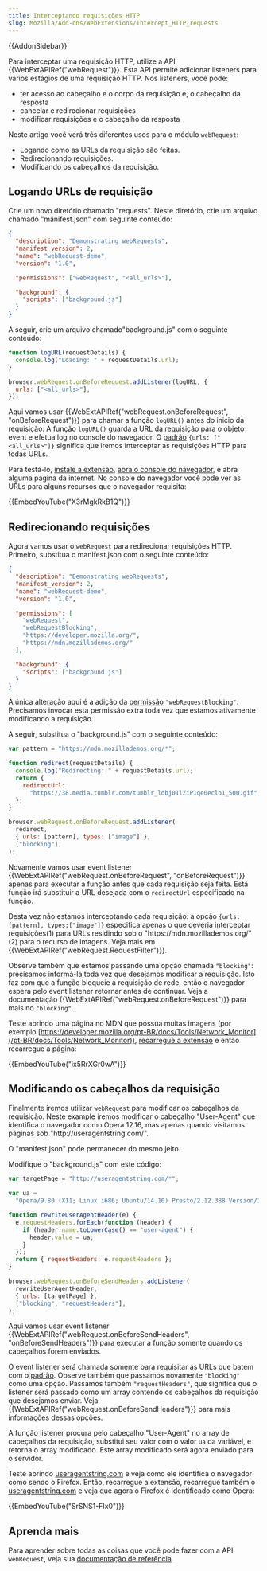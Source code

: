 ```yaml
---
title: Interceptando requisições HTTP
slug: Mozilla/Add-ons/WebExtensions/Intercept_HTTP_requests
---
```


{{AddonSidebar}}

Para interceptar uma requisição HTTP, utilize a API {{WebExtAPIRef("webRequest")}}. Esta API permite adicionar listeners para vários estágios de uma requisição HTTP. Nos listeners, você pode:

- ter acesso ao cabeçalho e o corpo da requisição e, o cabeçalho da resposta
- cancelar e redirecionar requisições
- modificar requisições e o cabeçalho da resposta

Neste artigo você verá três diferentes usos para o módulo `webRequest`:

- Logando como as URLs da requisição são feitas.
- Redirecionando requisições.
- Modificando os cabeçalhos da requisição.

## Logando URLs de requisição

Crie um novo diretório chamado "requests". Neste diretório, crie um arquivo chamado "manifest.json" com seguinte conteúdo:

```json
{
  "description": "Demonstrating webRequests",
  "manifest_version": 2,
  "name": "webRequest-demo",
  "version": "1.0",

  "permissions": ["webRequest", "<all_urls>"],

  "background": {
    "scripts": ["background.js"]
  }
}
```

A seguir, crie um arquivo chamado"background.js" com o seguinte conteúdo:

```js
function logURL(requestDetails) {
  console.log("Loading: " + requestDetails.url);
}

browser.webRequest.onBeforeRequest.addListener(logURL, {
  urls: ["<all_urls>"],
});
```

Aqui vamos usar {{WebExtAPIRef("webRequest.onBeforeRequest", "onBeforeRequest")}} para chamar a função `logURL()` antes do inicio da requisição. A função `logURL()` guarda a URL da requisição para o objeto event e efetua log no console do navegador. O [padrão](/pt-BR/Add-ons/WebExtensions/Match_patterns) `{urls: ["<all_urls>"]}` significa que iremos interceptar as requisições HTTP para todas URLs.

Para testá-lo, [instale a extensão](/pt-BR/Add-ons/WebExtensions/Temporary_Installation_in_Firefox), [abra o console do navegador](/pt-BR/docs/Tools/Browser_Console), e abra alguma página da internet. No console do navegador você pode ver as URLs para alguns recursos que o navegador requisita:

{{EmbedYouTube("X3rMgkRkB1Q")}}

## Redirecionando requisições

Agora vamos usar o `webRequest` para redirecionar requisições HTTP. Primeiro, substitua o manifest.json com o seguinte conteúdo:

```json
{
  "description": "Demonstrating webRequests",
  "manifest_version": 2,
  "name": "webRequest-demo",
  "version": "1.0",

  "permissions": [
    "webRequest",
    "webRequestBlocking",
    "https://developer.mozilla.org/",
    "https://mdn.mozillademos.org/"
  ],

  "background": {
    "scripts": ["background.js"]
  }
}
```

A única alteração aqui é a adição da [permissão](/pt-BR/docs/Mozilla/Add-ons/WebExtensions/manifest.json/permissions) `"webRequestBlocking"`. Precisamos invocar esta permissão extra toda vez que estamos ativamente modificando a requisição.

A seguir, substitua o "background.js" com o seguinte conteúdo:

```js
var pattern = "https://mdn.mozillademos.org/*";

function redirect(requestDetails) {
  console.log("Redirecting: " + requestDetails.url);
  return {
    redirectUrl:
      "https://38.media.tumblr.com/tumblr_ldbj01lZiP1qe0eclo1_500.gif",
  };
}

browser.webRequest.onBeforeRequest.addListener(
  redirect,
  { urls: [pattern], types: ["image"] },
  ["blocking"],
);
```

Novamente vamos usar event listener {{WebExtAPIRef("webRequest.onBeforeRequest", "onBeforeRequest")}} apenas para executar a função antes que cada requisição seja feita. Está função irá substituir a URL desejada com o `redirectUrl` especificado na função.

Desta vez não estamos interceptando cada requisição: a opção `{urls:[pattern], types:["image"]}` especifica apenas o que deveria interceptar requisições(1) para URLs residindo sob o "https\://mdn.mozillademos.org/" (2) para o recurso de imagens. Veja mais em {{WebExtAPIRef("webRequest.RequestFilter")}}.

Observe também que estamos passando uma opção chamada `"blocking"`: precisamos informá-la toda vez que desejamos modificar a requisição. Isto faz com que a função bloqueie a requisição de rede, então o navegador espera pelo event listener retornar antes de continuar. Veja a documentação {{WebExtAPIRef("webRequest.onBeforeRequest")}} para mais no `"blocking"`.

Teste abrindo uma página no MDN que possua muitas imagens (por exemplo [https://developer.mozilla.org/pt-BR/docs/Tools/Network_Monitor](/pt-BR/docs/Tools/Network_Monitor)), [recarregue a extensão](/pt-BR/Add-ons/WebExtensions/Temporary_Installation_in_Firefox#Reloading_a_temporary_add-on) e então recarregue a página:

{{EmbedYouTube("ix5RrXGr0wA")}}

## Modificando os cabeçalhos da requisição

Finalmente iremos utilizar `webRequest` para modificar os cabeçalhos da requisição. Neste example iremos modificar o cabeçalho "User-Agent" que identifica o navegador como Opera 12.16, mas apenas quando visitamos páginas sob "http\://useragentstring.com/".

O "manifest.json" pode permanecer do mesmo jeito.

Modifique o "background.js" com este código:

```js
var targetPage = "http://useragentstring.com/*";

var ua =
  "Opera/9.80 (X11; Linux i686; Ubuntu/14.10) Presto/2.12.388 Version/12.16";

function rewriteUserAgentHeader(e) {
  e.requestHeaders.forEach(function (header) {
    if (header.name.toLowerCase() == "user-agent") {
      header.value = ua;
    }
  });
  return { requestHeaders: e.requestHeaders };
}

browser.webRequest.onBeforeSendHeaders.addListener(
  rewriteUserAgentHeader,
  { urls: [targetPage] },
  ["blocking", "requestHeaders"],
);
```

Aqui vamos usar event listener {{WebExtAPIRef("webRequest.onBeforeSendHeaders", "onBeforeSendHeaders")}} para executar a função somente quando os cabeçalhos forem enviados.

O event listener será chamada somente para requisitar as URLs que batem com o [padrão](/pt-BR/Add-ons/WebExtensions/Match_patterns). Observe também que passamos novamente `"blocking"` como uma opção. Passamos também `"requestHeaders"`, que significa que o listener será passado como um array contendo os cabeçalhos da requisição que desejamos enviar. Veja {{WebExtAPIRef("webRequest.onBeforeSendHeaders")}} para mais informações dessas opções.

A função listener procura pelo cabeçalho "User-Agent" no array de cabeçalhos da requisição, substitui seu valor com o valor `ua` da variável, e retorna o array modificado. Este array modificado será agora enviado para o servidor.

Teste abrindo [useragentstring.com](http://useragentstring.com/) e veja como ele identifica o navegador como sendo o Firefox. Então, recarregue a extensão, recarregue também o [useragentstring.com](http://useragentstring.com/) e veja que agora o Firefox é identificado como Opera:

{{EmbedYouTube("SrSNS1-FIx0")}}

## Aprenda mais

Para aprender sobre todas as coisas que você pode fazer com a API `webRequest`, veja sua [documentação de referência](/pt-BR/Add-ons/WebExtensions/API/WebRequest).
